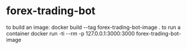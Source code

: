 # forex-trading-bot


to build an image:
    docker build --tag forex-trading-bot-image .
to run a container
    docker run -ti --rm -p 127.0.0.1:3000:3000 forex-trading-bot-image